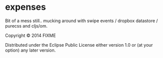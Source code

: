 # expenses 

Bit of a mess still.. mucking around with swipe events / dropbox datastore
/ purecss and cljs/om.

Copyright © 2014 FIXME

Distributed under the Eclipse Public License either version 1.0 or (at
your option) any later version.
